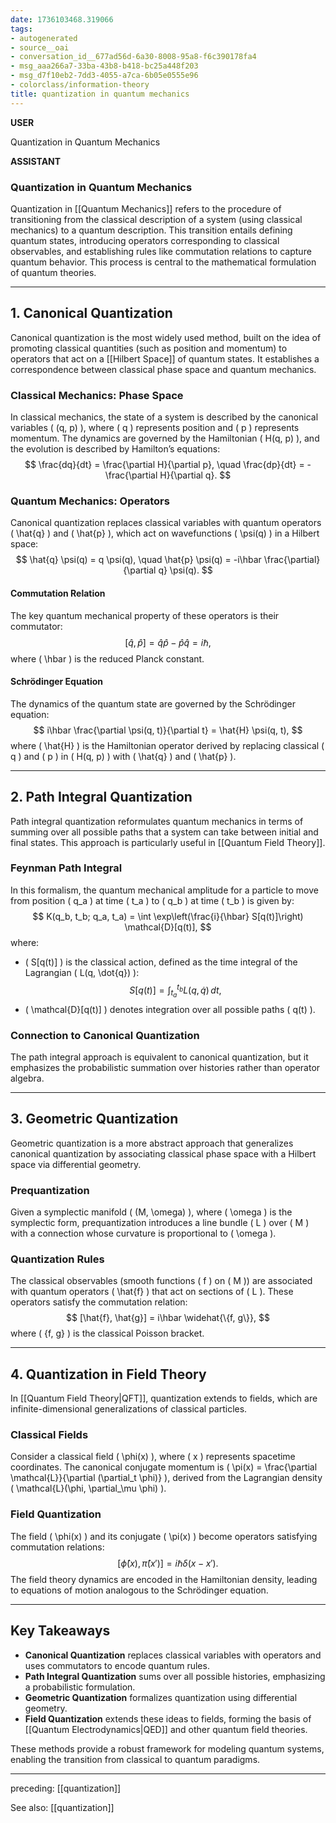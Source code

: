 ```yaml
---
date: 1736103468.319066
tags:
- autogenerated
- source__oai
- conversation_id__677ad56d-6a30-8008-95a8-f6c390178fa4
- msg_aaa266a7-33ba-43b8-b418-bc25a448f203
- msg_d7f10eb2-7dd3-4055-a7ca-6b05e0555e96
- colorclass/information-theory
title: quantization in quantum mechanics
---
```


**USER**

Quantization in Quantum Mechanics


**ASSISTANT**

### Quantization in Quantum Mechanics

Quantization in [[Quantum Mechanics]] refers to the procedure of transitioning from the classical description of a system (using classical mechanics) to a quantum description. This transition entails defining quantum states, introducing operators corresponding to classical observables, and establishing rules like commutation relations to capture quantum behavior. This process is central to the mathematical formulation of quantum theories.

---

## 1. **Canonical Quantization**
Canonical quantization is the most widely used method, built on the idea of promoting classical quantities (such as position and momentum) to operators that act on a [[Hilbert Space]] of quantum states. It establishes a correspondence between classical phase space and quantum mechanics.

### Classical Mechanics: Phase Space
In classical mechanics, the state of a system is described by the canonical variables \( (q, p) \), where \( q \) represents position and \( p \) represents momentum. The dynamics are governed by the Hamiltonian \( H(q, p) \), and the evolution is described by Hamilton’s equations:
$$
\frac{dq}{dt} = \frac{\partial H}{\partial p}, \quad \frac{dp}{dt} = -\frac{\partial H}{\partial q}.
$$

### Quantum Mechanics: Operators
Canonical quantization replaces classical variables with quantum operators \( \hat{q} \) and \( \hat{p} \), which act on wavefunctions \( \psi(q) \) in a Hilbert space:
$$
\hat{q} \psi(q) = q \psi(q), \quad \hat{p} \psi(q) = -i\hbar \frac{\partial}{\partial q} \psi(q).
$$

#### Commutation Relation
The key quantum mechanical property of these operators is their commutator:
$$
[\hat{q}, \hat{p}] = \hat{q}\hat{p} - \hat{p}\hat{q} = i\hbar,
$$
where \( \hbar \) is the reduced Planck constant.

#### Schrödinger Equation
The dynamics of the quantum state are governed by the Schrödinger equation:
$$
i\hbar \frac{\partial \psi(q, t)}{\partial t} = \hat{H} \psi(q, t),
$$
where \( \hat{H} \) is the Hamiltonian operator derived by replacing classical \( q \) and \( p \) in \( H(q, p) \) with \( \hat{q} \) and \( \hat{p} \).

---

## 2. **Path Integral Quantization**
Path integral quantization reformulates quantum mechanics in terms of summing over all possible paths that a system can take between initial and final states. This approach is particularly useful in [[Quantum Field Theory]].

### Feynman Path Integral
In this formalism, the quantum mechanical amplitude for a particle to move from position \( q_a \) at time \( t_a \) to \( q_b \) at time \( t_b \) is given by:
$$
K(q_b, t_b; q_a, t_a) = \int \exp\left(\frac{i}{\hbar} S[q(t)]\right) \mathcal{D}[q(t)],
$$
where:
- \( S[q(t)] \) is the classical action, defined as the time integral of the Lagrangian \( L(q, \dot{q}) \):
  $$
  S[q(t)] = \int_{t_a}^{t_b} L(q, \dot{q}) \, dt,
  $$
- \( \mathcal{D}[q(t)] \) denotes integration over all possible paths \( q(t) \).

### Connection to Canonical Quantization
The path integral approach is equivalent to canonical quantization, but it emphasizes the probabilistic summation over histories rather than operator algebra.

---

## 3. **Geometric Quantization**
Geometric quantization is a more abstract approach that generalizes canonical quantization by associating classical phase space with a Hilbert space via differential geometry.

### Prequantization
Given a symplectic manifold \( (M, \omega) \), where \( \omega \) is the symplectic form, prequantization introduces a line bundle \( L \) over \( M \) with a connection whose curvature is proportional to \( \omega \).

### Quantization Rules
The classical observables (smooth functions \( f \) on \( M \)) are associated with quantum operators \( \hat{f} \) that act on sections of \( L \). These operators satisfy the commutation relation:
$$
[\hat{f}, \hat{g}] = i\hbar \widehat{\{f, g\}},
$$
where \( \{f, g\} \) is the classical Poisson bracket.

---

## 4. **Quantization in Field Theory**
In [[Quantum Field Theory|QFT]], quantization extends to fields, which are infinite-dimensional generalizations of classical particles.

### Classical Fields
Consider a classical field \( \phi(x) \), where \( x \) represents spacetime coordinates. The canonical conjugate momentum is \( \pi(x) = \frac{\partial \mathcal{L}}{\partial (\partial_t \phi)} \), derived from the Lagrangian density \( \mathcal{L}(\phi, \partial_\mu \phi) \).

### Field Quantization
The field \( \phi(x) \) and its conjugate \( \pi(x) \) become operators satisfying commutation relations:
$$
[\hat{\phi}(x), \hat{\pi}(x')] = i\hbar \delta(x - x').
$$
The field theory dynamics are encoded in the Hamiltonian density, leading to equations of motion analogous to the Schrödinger equation.

---

## Key Takeaways
- **Canonical Quantization** replaces classical variables with operators and uses commutators to encode quantum rules.
- **Path Integral Quantization** sums over all possible histories, emphasizing a probabilistic formulation.
- **Geometric Quantization** formalizes quantization using differential geometry.
- **Field Quantization** extends these ideas to fields, forming the basis of [[Quantum Electrodynamics|QED]] and other quantum field theories.

These methods provide a robust framework for modeling quantum systems, enabling the transition from classical to quantum paradigms.


---

preceding: [[quantization]]

See also: [[quantization]]